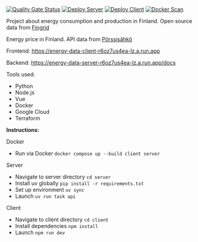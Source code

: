 [![Quality Gate Status](https://sonarcloud.io/api/project_badges/measure?project=Tsingis_energy-data&metric=alert_status)](https://sonarcloud.io/summary/new_code?id=Tsingis_energy-data) [![Deploy Server](https://github.com/tsingis/energy-data/actions/workflows/server_deploy.yml/badge.svg)](https://github.com/tsingis/energy-data/actions/workflows/server_deploy.yml) [![Deploy Client](https://github.com/tsingis/energy-data/actions/workflows/client_deploy.yml/badge.svg)](https://github.com/tsingis/energy-data/actions/workflows/client_deploy.yml) [![Docker Scan](https://github.com/tsingis/energy-data/actions/workflows/scan.yml/badge.svg)](https://github.com/tsingis/energy-data/actions/workflows/scan.yml)

Project about energy consumption and production in Finland. Open source data from [Fingrid](https://data.fingrid.fi/en/datasets)

Energy price in Finland. API data from [Pörssisähkö](https://porssisahko.net/api)

Frontend: https://energy-data-client-r6oz7us4ea-lz.a.run.app

Backend: https://energy-data-server-r6oz7us4ea-lz.a.run.app/docs

Tools used:

- Python
- Node.js
- Vue
- Docker
- Google Cloud
- Terraform

**Instructions:**

Docker

- Run via Docker `docker compose up --build client server`

Server

- Navigate to server directory `cd server`
- Install uv globally `pip install -r requirements.txt`
- Set up environment `uv sync`
- Launch `uv run task api`

Client

- Navigate to client directory `cd client`
- Install dependencies `npm install`
- Launch `npm run dev`
